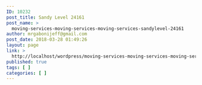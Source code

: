 ```yaml
---
ID: 10232
post_title: Sandy Level 24161
post_name: >
  moving-services-moving-services-moving-services-sandylevel-24161
author: mrgabonijeff@gmail.com
post_date: 2018-03-28 01:49:26
layout: page
link: >
  http://localhost/wordpress/moving-services-moving-services-moving-services-sandylevel-24161/
published: true
tags: [ ]
categories: [ ]
---
```

